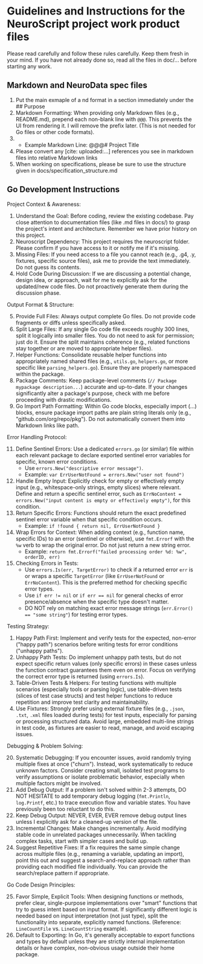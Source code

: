# Guidelines and Instructions for the NeuroScript project work product files

Please read carefully and follow these rules carefully. Keep them fresh in your mind.
If you have not already done so, read all the files in doc/... before starting any work.

## Markdown and NeuroData spec files

1. Put the main exmaple of a nd format in a section immediately under the ## Purpose
7.  Markdown Formatting: When providing only Markdown files (e.g., README.md), prepend each non-blank line with `@@@`. This prevents the UI from rendering it. I will remove the prefix later. (This is not needed for Go files or other code formats). 
8.  * Example Markdown Line: @@@# Project Title
9.  Please convert any [cite: uploaded:...] references you see in markdown files into relative Markdown links
10. When working on specifications, please be sure to use the structure given in docs/specification_structure.md

## Go Development Instructions

Project Context & Awareness:

1.  Understand the Goal: Before coding, review the existing codebase. Pay close attention to documentation files (like .md files in docs/) to grasp the project's intent and architecture. Remember we have prior history on this project.
2.  Neuroscript Dependency: This project requires the neuroscript folder. Please confirm if you have access to it or notify me if it's missing. 
3.  Missing Files: If you need access to a file you cannot reach (e.g., .g4, .y, fixtures, specific source files), ask me to provide the text immediately. Do not guess its contents. 
4.  Hold Code During Discussion: If we are discussing a potential change, design idea, or approach, wait for me to explicitly ask for the updated/new code files. Do not proactively generate them during the discussion phase. 

Output Format & Structure:

5.  Provide Full Files: Always output complete Go files. Do not provide code fragments or diffs unless specifically asked. 
6.  Split Large Files: If any single Go code file exceeds roughly 300 lines, split it logically into smaller files. You do not need to ask for permission; just do it. Ensure the split maintains coherence (e.g., related functions stay together or are moved to appropriate helper files). 
10. Helper Functions: Consolidate reusable helper functions into appropriately named shared files (e.g., `utils.go`, `helpers.go`, or more specific like `parsing_helpers.go`). Ensure they are properly namespaced within the package. 
11. Package Comments: Keep package-level comments (`// Package mypackage description...`) accurate and up-to-date. If your changes significantly alter a package's purpose, check with me before proceeding with drastic modifications. 
12. Go Import Path Formatting: Within Go code blocks, especially import (...) blocks, ensure package import paths are plain string literals only (e.g., "github.com/org/repo/pkg"). Do not automatically convert them into Markdown links like path. 

Error Handling Protocol:

11. Define Sentinel Errors: Use a dedicated `errors.go` (or similar) file within each relevant package to declare exported sentinel error variables for specific, known error conditions. 
    * Use `errors.New("descriptive error message")`.
    * Example: `var ErrUserNotFound = errors.New("user not found")`
12. Handle Empty Input: Explicitly check for empty or effectively empty input (e.g., whitespace-only strings, empty slices) where relevant. Define and return a specific sentinel error, such as `ErrNoContent = errors.New("input content is empty or effectively empty")`, for this condition. 
13. Return Specific Errors: Functions should return the exact predefined sentinel error variable when that specific condition occurs. 
    * Example: `if !found { return nil, ErrUserNotFound }`
14. Wrap Errors for Context: When adding context (e.g., function name, specific IDs) to an error (sentinel or otherwise), use `fmt.Errorf` with the `%w` verb to wrap the original error. Do not just return a new string error. 
    * Example: `return fmt.Errorf("failed processing order %d: %w", orderID, err)`
15. Checking Errors in Tests: 
    * Use `errors.Is(err, TargetError)` to check if a returned error `err` is or wraps a specific `TargetError` (like `ErrUserNotFound` or `ErrNoContent`). This is the preferred method for checking specific error types. 
    * Use `if err != nil` or `if err == nil` for general checks of error presence/absence when the specific type doesn't matter. 
    * DO NOT rely on matching exact error message strings (`err.Error() == "some string"`) for testing error types. 

Testing Strategy:

1.  Happy Path First: Implement and verify tests for the expected, non-error ("happy path") scenarios before writing tests for error conditions ("unhappy paths"). 
2.  Unhappy Path Tests: Do implement unhappy path tests, but do not expect specific return values (only specific errors) in these cases unless the function contract guarantees them even on error. Focus on verifying the correct error type is returned (using `errors.Is`). 
3.  Table-Driven Tests & Helpers: For testing functions with multiple scenarios (especially tools or parsing logic), use table-driven tests (slices of test case structs) and test helper functions to reduce repetition and improve test clarity and maintainability.
4.  Use Fixtures: Strongly prefer using external fixture files (e.g., `.json`, `.txt`, `.xml` files loaded during tests) for test inputs, especially for parsing or processing structured data. Avoid large, embedded multi-line strings in test code, as fixtures are easier to read, manage, and avoid escaping issues. 

Debugging & Problem Solving:

20. Systematic Debugging: If you encounter issues, avoid randomly trying multiple fixes at once ("churn"). Instead, work systematically to reduce unknown factors. Consider creating small, isolated test programs to verify assumptions or isolate problematic behavior, especially when multiple factors might be involved. 
21. Add Debug Output: If a problem isn't solved within 2-3 attempts, DO NOT HESITATE to add temporary debug logging (`fmt.Println`, `log.Printf`, etc.) to trace execution flow and variable states. You have previously been too reluctant to do this. 
22. Keep Debug Output: NEVER, EVER, EVER remove debug output lines unless I explicitly ask for a cleaned-up version of the file. 
23. Incremental Changes: Make changes incrementally. Avoid modifying stable code in unrelated packages unnecessarily. When tackling complex tasks, start with simpler cases and build up. 
24. Suggest Repetitive Fixes: If a fix requires the same simple change across multiple files (e.g., renaming a variable, updating an import), point this out and suggest a search-and-replace approach rather than providing each modified file individually. You can provide the search/replace pattern if appropriate.

Go Code Design Principles:

25. Favor Simple, Explicit Tools: When designing functions or methods, prefer clear, single-purpose implementations over "smart" functions that try to guess intent based on input format. If significantly different logic is needed based on input interpretation (not just type), split the functionality into separate, explicitly named functions. (Reference: `LineCountFile` vs. `LineCountString` example). 
26. Default to Exporting: In Go, it's generally acceptable to export functions and types by default unless they are strictly internal implementation details or have complex, non-obvious usage outside their home package.